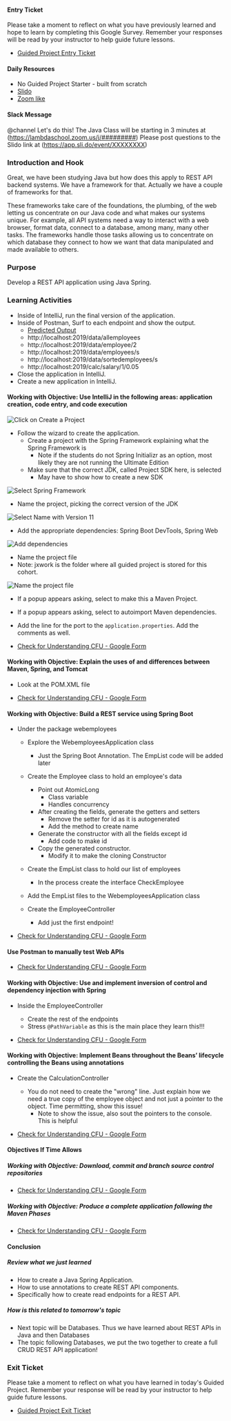 #### Entry Ticket

Please take a moment to reflect on what you have previously learned and hope to learn by completing this Google Survey. Remember your responses will be read by your instructor to help guide future lessons.

* [Guided Project Entry Ticket](https://forms.gle/KSJYvG1LYd9k4EHv5)

#### Daily Resources

* No Guided Project Starter - built from scratch
* [Slido](https://app.sli.do/event/XXXXXXXX)
* [Zoom like](https://lambdaschool.zoom.us/j/#########)

#### Slack Message

@channel
Let's do this! The Java Class will be starting in 3 minutes at (https://lambdaschool.zoom.us/j/#########)
Please post questions to the Slido link at (https://app.sli.do/event/XXXXXXXX)

### Introduction and Hook

Great, we have been studying Java but how does this apply to REST API backend systems. We have a framework for that. Actually we have a couple of frameworks for that.

These frameworks take care of the foundations, the plumbing, of the web letting us concentrate on our Java code and what makes our systems unique. For example, all API systems need a way to interact with a web browser, format data, connect to a database, among many, many other tasks. The frameworks handle those tasks allowing us to concentrate on which database they connect to how we want that data manipulated and made available to others.

### Purpose

Develop a REST API application using Java Spring.

### Learning Activities

* Inside of IntelliJ, run the final version of the application.
* Inside of Postman, Surf to each endpoint and show the output.
  * [Predicted Output](https://github.com/BloomInstituteOfTechnology/java-webemployees)
  * http://localhost:2019/data/allemployees
  * http://localhost:2019/data/employee/2
  * http://localhost:2019/data/employees/s
  * http://localhost:2019/data/sortedemployees/s
  * http://localhost:2019/calc/salary/1/0.05
* Close the application in IntelliJ.
* Create a new application in IntelliJ.

#### Working with Objective: Use IntelliJ in the following areas: application creation, code entry, and code execution

![Click on Create a Project](https://lambdaschool.github.io/java-curriculum-assets/Sprint%2010%20-%20WEB%20Java%20Fundamentals/Module%204%20-%20JX%20Java%20-%20Intro%20to%20Maven%2C%20Spring%2C%20and%20Tomcat%20Using%20REST%20API/assets/JX-10-M4-01.png)

* Follow the wizard to create the application.
  * Create a project with the Spring Framework explaining what the Spring Framework is
    * Note if the students do not Spring Initializr as an option, most likely they are not running the Ultimate Edition
  * Make sure that the correct JDK, called Project SDK here, is selected
    * May have to show how to create a new SDK

![Select Spring Framework](https://lambdaschool.github.io/java-curriculum-assets/Sprint%2010%20-%20WEB%20Java%20Fundamentals/Module%204%20-%20JX%20Java%20-%20Intro%20to%20Maven%2C%20Spring%2C%20and%20Tomcat%20Using%20REST%20API/assets/JX-10-M4-02.png)

  * Name the project, picking the correct version of the JDK

![Select Name with Version 11](https://lambdaschool.github.io/java-curriculum-assets/Sprint%2010%20-%20WEB%20Java%20Fundamentals/Module%204%20-%20JX%20Java%20-%20Intro%20to%20Maven%2C%20Spring%2C%20and%20Tomcat%20Using%20REST%20API/assets/JX-10-M4-03.png)

  * Add the appropriate dependencies: Spring Boot DevTools, Spring Web

![Add dependencies](https://lambdaschool.github.io/java-curriculum-assets/Sprint%2010%20-%20WEB%20Java%20Fundamentals/Module%204%20-%20JX%20Java%20-%20Intro%20to%20Maven%2C%20Spring%2C%20and%20Tomcat%20Using%20REST%20API/assets/JX-10-M4-04.gif)

  * Name the project file
  * Note: jxwork is the folder where all guided project is stored for this cohort.

![Name the project file](https://lambdaschool.github.io/java-curriculum-assets/Sprint%2010%20-%20WEB%20Java%20Fundamentals/Module%204%20-%20JX%20Java%20-%20Intro%20to%20Maven%2C%20Spring%2C%20and%20Tomcat%20Using%20REST%20API/assets/JX-10-M4-05.png)

* If a popup appears asking, select to make this a Maven Project.

* If a popup appears asking, select to autoimport Maven dependencies.

* Add the line for the port to the `application.properties`. Add the comments as well.

* [Check for Understanding CFU - Google Form](https://forms.gle/hFYvVALpxzJK5JCe9)

#### Working with Objective: Explain the uses of and differences between Maven, Spring, and Tomcat

* Look at the POM.XML file

* [Check for Understanding CFU - Google Form](https://forms.gle/8GrvaUrEQqjXAc536)

#### Working with Objective: Build a REST service using Spring Boot

* Under the package webemployees
  * Explore the WebemployeesApplication class
    * Just the Spring Boot Annotation. The EmpList code will be added later

  * Create the Employee class to hold an employee's data
    * Point out AtomicLong
      * Class variable
      * Handles concurrency
    * After creating the fields, generate the getters and setters
      * Remove the setter for id as it is autogenerated
      * Add the method to create name
    * Generate the constructor with all the fields except id
      * Add code to make id
    * Copy the generated constructor.
      * Modify it to make the cloning Constructor

  * Create the EmpList class to hold our list of employees
    * In the process create the interface CheckEmployee

  * Add the EmpList files to the WebemployeesApplication class

  * Create the EmployeeController
    * Add just the first endpoint!

* [Check for Understanding CFU - Google Form](https://forms.gle/cRPRmVh32K4cdAoH6)

#### Use Postman to manually test Web APIs

* [Check for Understanding CFU - Google Form](https://forms.gle/rRbxueD5UXnNijk19)

#### Working with Objective: Use and implement inversion of control and dependency injection with Spring

* Inside the EmployeeController
  * Create the rest of the endpoints
  * Stress `@PathVariable` as this is the main place they learn this!!!

* [Check for Understanding CFU - Google Form](https://forms.gle/YiYxf7NRc4ejqKTa6)

#### Working with Objective: Implement Beans throughout the Beans’ lifecycle controlling the Beans using annotations

* Create the CalculationController
  * You do not need to create the "wrong" line. Just explain how we need a true copy of the employee object and not just a pointer to the object. Time permitting, show this issue!
    * Note to show the issue, also sout the pointers to the console. This is helpful

* [Check for Understanding CFU - Google Form](https://forms.gle/tQKACgHEjJj317PV7)

#### Objectives If Time Allows

##### Working with Objective: Download, commit and branch source control repositories

* [Check for Understanding CFU - Google Form](https://forms.gle/KyJhwrQmYmA5UzP8A)

##### Working with Objective: Produce a complete application following the Maven Phases

* [Check for Understanding CFU - Google Form](https://forms.gle/E26DXT3H93EDa9dR9)

#### Conclusion

##### Review what we just learned

* How to create a Java Spring Application.
* How to use annotations to create REST API components.
* Specifically how to create read endpoints for a REST API.

##### How is this related to tomorrow's topic

* Next topic will be Databases. Thus we have learned about REST APIs in Java and then Databases
* The topic following Databases, we put the two together to create a full CRUD REST API application!

### Exit Ticket

Please take a moment to reflect on what you have learned in today's Guided Project. Remember your response will be read by your instructor to help guide future lessons.

* [Guided Project Exit Ticket](https://forms.gle/AzE3M9w13GnXceNLA)
